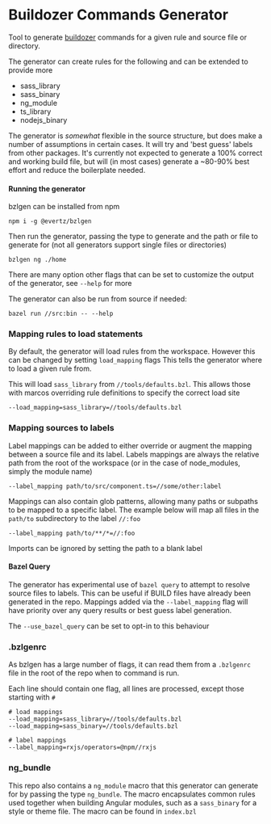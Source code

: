 # Buildozer Commands Generator

Tool to generate [buildozer](https://github.com/bazelbuild/buildtools/tree/master/buildozer) commands for
a given rule and source file or directory.

The generator can create rules for the following and can be extended to provide more

* sass_library
* sass_binary
* ng_module
* ts_library
* nodejs_binary

The generator is _somewhat_ flexible in the source structure, but does make a number of assumptions in certain cases.
It will try and 'best guess' labels from other packages. It's currently not expected to generate a 100% correct and working build file,
but will (in most cases) generate a ~80-90% best effort and reduce the boilerplate needed.

#### Running the generator
bzlgen can be installed from npm
```
npm i -g @evertz/bzlgen
```

Then run the generator, passing the type to generate and the path or file to generate for (not all generators support single files or directories)

```
bzlgen ng ./home
```

There are many option other flags that can be set to customize the output of the generator, see `--help` for more

The generator can also be run from source if needed:
```
bazel run //src:bin -- --help
```

### Mapping rules to load statements
By default, the generator will load rules from the workspace. However this can be changed by setting `load_mapping` flags 
This tells the generator where to load a given rule from.

This will load `sass_library` from `//tools/defaults.bzl`. This allows those with marcos overriding rule definitions to specify
the correct load site
```
--load_mapping=sass_library=//tools/defaults.bzl
```

### Mapping sources to labels
Label mappings can be added to either override or augment the 
mapping between a source file and its label. Labels mappings are always the relative path from the root of the workspace
(or in the case of node_modules, simply the module name)

```
--label_mapping path/to/src/component.ts=//some/other:label
```

Mappings can also contain glob patterns, allowing many paths or subpaths to be mapped to a specific label.
The example below will map all files in the `path/to` subdirectory to the label `//:foo`

```
--label_mapping path/to/**/*=//:foo
```

Imports can be ignored by setting the path to a blank label

#### Bazel Query

The generator has experimental use of `bazel query` to attempt to resolve source files to labels. This can be useful if
BUILD files have already been generated in the repo.
Mappings added via the `--label_mapping` flag will have priority over any query results or best guess label generation.

The `--use_bazel_query` can be set to opt-in to this behaviour

### .bzlgenrc
As bzlgen has a large number of flags, it can read them from a `.bzlgenrc` file in the root of the repo when to command is run.

Each line should contain one flag, all lines are processed, except those starting with `#`
```
# load mappings
--load_mapping=sass_library=//tools/defaults.bzl
--load_mapping=sass_binary=//tools/defaults.bzl

# label mappings
--label_mapping=rxjs/operators=@npm//rxjs
```

### ng_bundle
This repo also contains a `ng_module` macro that this generator can generate for by passing the type `ng_bundle`. The macro encapsulates common
rules used together when building Angular modules, such as a `sass_binary` for a style or theme file. The macro can be found in `index.bzl`
